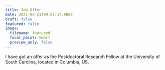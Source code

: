 ```yaml
---
title: Job Offer
date: 2021-08-21T09:03:17.980Z
draft: false
featured: false
image:
  filename: featured
  focal_point: Smart
  preview_only: false
---
```

I have got an offer as the Postdoctoral Research Fellow at the University of South Carolina, located in Columbia, US.